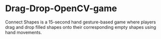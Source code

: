 # Drag-Drop-OpenCV-game
Connect Shapes is a 15-second hand gesture-based game where players drag and drop filled shapes onto their corresponding empty shapes using hand movements.
